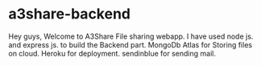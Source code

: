 # a3share-backend

Hey guys, Welcome to A3Share File sharing webapp.
I have used node js. and express js. to build the Backend part.
MongoDb Atlas for Storing files on cloud.
Heroku for deployment.
sendinblue for sending mail.

